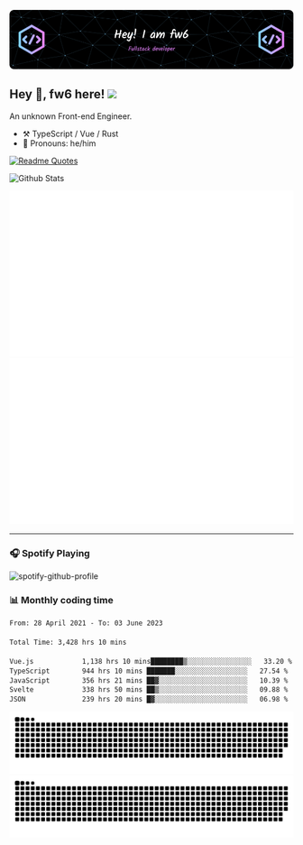 ![Header](github-header-image.png)

## Hey 👋, fw6 here! <img src="https://github.githubassets.com/images/mona-whisper.gif" height="24" />


An unknown Front-end Engineer.

-   :hammer_and_pick: TypeScript / Vue / Rust
-   :man: Pronouns: he/him


[![Readme Quotes](https://quotes-github-readme.vercel.app/api?type=horizontal&theme=algolia)](https://github.com/piyushsuthar/github-readme-quotes)



![Github Stats](https://github-readme-stats.vercel.app/api?username=fw6&bg_color=30,e96443,904e95&title_color=fff&text_color=fff)

![](https://raw.githubusercontent.com/fw6/github-stats-transparent/output/generated/overview.svg)
![](https://raw.githubusercontent.com/fw6/github-stats-transparent/output/generated/languages.svg)


---

### 🎧 Spotify Playing

<!-- ![spotify-github-profile](/img/default.svg) -->

![spotify-github-profile](https://spotify-github-profile.vercel.app/api/view.svg?uid=r6wn4hdvypv0lkzyrj0e0pjct&cover_image=true&theme=default&show_offline=true&background_color=9a10ad&interchange=true&bar_color_cover=true)



### :bar_chart: Monthly coding time 

<!--START_SECTION:waka-->

```txt
From: 28 April 2021 - To: 03 June 2023

Total Time: 3,428 hrs 10 mins

Vue.js            1,138 hrs 10 mins████████▒░░░░░░░░░░░░░░░░   33.20 %
TypeScript        944 hrs 10 mins ███████░░░░░░░░░░░░░░░░░░   27.54 %
JavaScript        356 hrs 21 mins ██▓░░░░░░░░░░░░░░░░░░░░░░   10.39 %
Svelte            338 hrs 50 mins ██▒░░░░░░░░░░░░░░░░░░░░░░   09.88 %
JSON              239 hrs 20 mins █▓░░░░░░░░░░░░░░░░░░░░░░░   06.98 %
```

<!--END_SECTION:waka-->




![github contribution grid snake animation](https://raw.githubusercontent.com/platane/platane/output/github-contribution-grid-snake-dark.svg#gh-dark-mode-only)![github contribution grid snake animation](https://raw.githubusercontent.com/platane/platane/output/github-contribution-grid-snake.svg#gh-light-mode-only)
